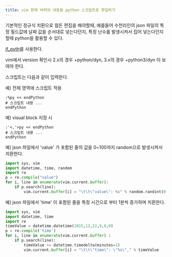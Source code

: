 ```yaml
---
title: vim 현재 버퍼의 내용을 python 스크립트로 편집하기
---
```

기본적인 정규식 치환으로 힘든 편집을 해야할때, 예를들어 수천라인의 json 파일의 특정 필드값에 날짜 값을 순서대로 넣는다던지, 특정 난수를 발생시켜서 집어 넣는다던지 할때 python을 활용할 수 있다.

[if_pyth](http://vimdoc.sourceforge.net/htmldoc/if_pyth.html)를 사용한다.

vim에서 version 확인시  2.x의 경우 +python/dyn, 3.x의 경우 +python3/dyn 이 보여야 한다.

스크립트는 다음과 같이 입력한다.

예) 전체 영역에 스크립트 적용

```vim
:%py << endPython
# 스크립트 내용 ...
endPython
```

예) visual block 지정 시
```vim
:'<,'>py << endPython
# 스크립트 내용 ...
endPython
```

예) json 파일에서 'value' 가 포함된 줄의 값을 0~100까지 random으로 발생시켜서 치환한다.

```python
import sys, vim
import datetime, time, random
import re
p = re.compile("value")
for i, line in enumerate(vim.current.buffer):
    if p.search(line):
        vim.current.buffer[i] = "\t\t\"value\": %s" % random.randint(0,100)
```

예) json 파일에서 'time' 이 포함된 줄을 특정 시간으로 부터 1분씩 증가하며 치환한다.

```python
import sys, vim
import datetime, time 
import re
timeValue = datetime.datetime(2015,12,12,9,0,0)
p = re.compile('time')
for i, line in enumerate(vim.current.buffer) :
    if p.search(line):
        timeValue += datetime.timedelta(minutes=1)
        vim.current.buffer[i] = "\t\t\"time\": \"%s\"," % timeValue
```